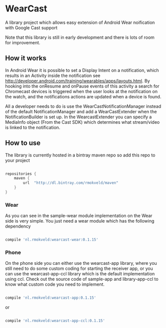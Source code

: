# WearCast

A library project which allows easy extension of Android Wear noification with Google Cast support

Note that this library is still in early development and there is lots of room for improvement.

## How it works

In Android Wear it is possible to set a Display Intent on a notification, which results in an Activity inside the notification see http://developer.android.com/training/wearables/apps/layouts.html. By hooking into the onResume and onPause events of this activity a search for Chromecast devices is triggered when the user looks at the notification on the watch, and the notifications actions are updated when a device is found.

All a developer needs to do is use the WearCastNotificationManager instead of the default NotificationManager and add a WearCastExtender when the NotificationBuilder is set up. In the WearcastExtender you can specify a MediaInfo object (From the Cast SDK) which determines what stream/video is linked to the notification.

## How to use
The library is currently hosted in a bintray maven repo so add this repo to your project

``` gradle

repositories {
    maven {
        url  "http://dl.bintray.com/rmokveld/maven"
    }
}

```

### Wear

As you can see in the sample-wear module implementation on the Wear side is very simple. You just need a wear module which has the following dependency


``` gradle

compile 'nl.rmokveld:wearcast-wear:0.1.15'

```

### Phone

On the phone side you can either use the wearcast-app library, where you still need to do some custom coding for starting the receiver app, or you can use the wearcast-app-ccl library which is the default implementation using ccl. Check out the source code of sample-app and library-app-ccl to know what custom code you need to implement.

``` gradle

compile 'nl.rmokveld:wearcast-app:0.1.15'

```
or

``` gradle

compile 'nl.rmokveld:wearcast-app-ccl:0.1.15'

```
